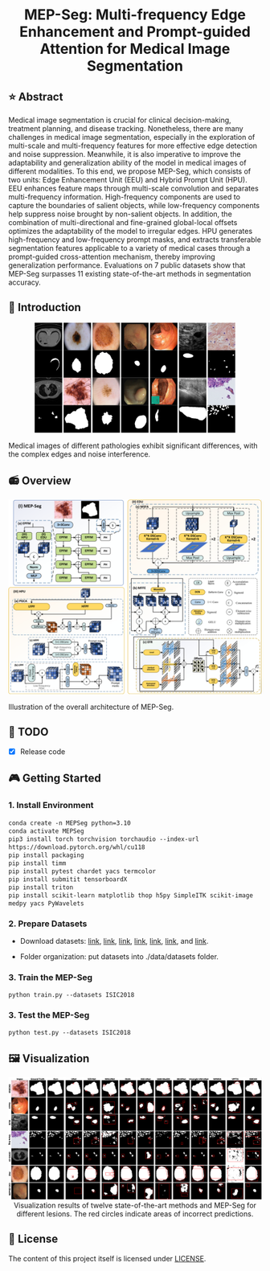 <div align="center">
<h1> MEP-Seg: Multi-frequency Edge Enhancement and Prompt-guided Attention for Medical Image Segmentation </h1>
</div>

## ⭐ Abstract

Medical image segmentation is crucial for clinical decision-making, treatment planning, and disease tracking. Nonetheless, there are many challenges in medical image segmentation, especially in the exploration of multi-scale and multi-frequency features for more effective edge detection and noise suppression. Meanwhile, it is also imperative to improve the adaptability and generalization ability of the model in medical images of different modalities. To this end, we propose MEP-Seg, which consists of two units: Edge Enhancement Unit (EEU) and Hybrid Prompt Unit (HPU). EEU enhances feature maps through multi-scale convolution and separates multi-frequency information. High-frequency components are used to capture the boundaries of salient objects, while low-frequency components help suppress noise brought by non-salient objects. In addition, the combination of multi-directional and fine-grained global-local offsets optimizes the adaptability of the model to irregular edges. HPU generates high-frequency and low-frequency prompt masks, and extracts transferable segmentation features applicable to a variety of medical cases through a prompt-guided cross-attention mechanism, thereby improving generalization performance. Evaluations on 7 public datasets show that MEP-Seg surpasses 11 existing state-of-the-art methods in segmentation accuracy.

## 🚀 Introduction

<div align="center">
    <img width="400" alt="image" src="asserts/challen.png?raw=true">
</div>

Medical images of different pathologies exhibit significant differences, with the complex edges and noise interference.

## 📻 Overview

<div align="center">
<img width="800" alt="image" src="asserts/network.png?raw=true">
</div>

Illustration of the overall architecture of MEP-Seg.


## 📆 TODO

- [x] Release code

## 🎮 Getting Started

### 1. Install Environment

```
conda create -n MEPSeg python=3.10
conda activate MEPSeg
pip3 install torch torchvision torchaudio --index-url https://download.pytorch.org/whl/cu118
pip install packaging
pip install timm
pip install pytest chardet yacs termcolor
pip install submitit tensorboardX
pip install triton
pip install scikit-learn matplotlib thop h5py SimpleITK scikit-image medpy yacs PyWavelets
```

### 2. Prepare Datasets

- Download datasets: [link](https://challenge.isic-archive.com/data/#2018), [link](https://www.dropbox.com/scl/fi/epzcoqeyr1v9qlv/PH2Dataset.rar?rlkey=6mt2jlvwfkditkyg12xdei6ux&e=1), [link](https://link.zhihu.com/?target=https%3A//datasets.simula.no/downloads/kvasir-seg.zip), [link](https://scholar.cu.edu.eg/?q=afahmy/pages/dataset), [link](https://www.kaggle.com/datasets/balraj98/cvcclinicdb?resource=download), [link](https://www.kaggle.com/datasets/tuanledinh/monuseg2018), and [link](https://drive.usercontent.google.com/download?id=1FHx0Cqkq9iYjEMN3Ldm9FnZ4Vr1u3p-j&export=download&authuser=0).


- Folder organization: put datasets into ./data/datasets folder.

### 3. Train the MEP-Seg

```
python train.py --datasets ISIC2018
```

### 3. Test the MEP-Seg

```
python test.py --datasets ISIC2018
```


## 🖼️ Visualization

<div align="center">
<img width="800" alt="image" src="asserts/Visualization_.png?raw=true">
</div>

<div align="center">
    Visualization results of twelve state-of-the-art methods and MEP-Seg for different lesions. The red circles indicate areas of incorrect predictions.
</div>

## 🎫 License

The content of this project itself is licensed under [LICENSE](https://github.com/Submission2025/MEPSeg/tree/main?tab=Apache-2.0-1-ov-file).

